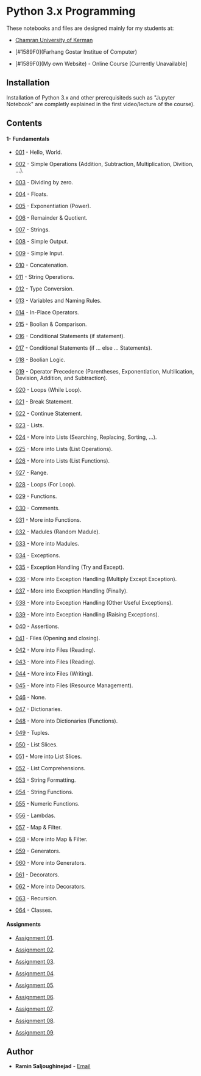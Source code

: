 # Python 3.x Programming 

These notebooks and files are designed mainly for my students at:

* [Chamran University of Kerman](https://kerman.tvu.ac.ir)

* [#1589F0](Farhang Gostar Institue of Computer)

* [#1589F0](My own Website) - Online Course [Currently Unavailable]


## Installation

Installation of Python 3.x and other prerequisiteds such as "Jupyter Notebook" are completly explained in the first video/lecture of the course).


## Contents
#### 1- Fundamentals
* [001](https://github.com/RaminSaljoughinejad/Python-3.0-Course/blob/master/1-%20Fundamentals/001/Main%2001.ipynb) - Hello, World.
* [002](https://github.com/RaminSaljoughinejad/Python-3.0-Course/blob/master/1-%20Fundamentals/002/Main%2002.ipynb) - Simple Operations (Addition, Subtraction, Multiplication, Divition, ...).

* [003](https://github.com/RaminSaljoughinejad/Python-3.0-Course/blob/master/1-%20Fundamentals/003/Main%2003.ipynb) - Dividing by zero.

* [004](https://github.com/RaminSaljoughinejad/Python-3.0-Course/blob/master/1-%20Fundamentals/004/Main%2004.ipynb) - Floats.

* [005](https://github.com/RaminSaljoughinejad/Python-3.0-Course/blob/master/1-%20Fundamentals/005/Main%2005.ipynb) - Exponentiation (Power).

* [006](https://github.com/RaminSaljoughinejad/Python-3.0-Course/blob/master/1-%20Fundamentals/006/Main%2006.ipynb) - Remainder & Quotient.

* [007](https://github.com/RaminSaljoughinejad/Python-3.0-Course/blob/master/1-%20Fundamentals/007/Main%2007.ipynb) - Strings.

* [008](https://github.com/RaminSaljoughinejad/Python-3.0-Course/blob/master/1-%20Fundamentals/008/Main%2008.ipynb) - Simple Output.

* [009](https://github.com/RaminSaljoughinejad/Python-3.0-Course/blob/master/1-%20Fundamentals/009/Main%2009.ipynb) - Simple Input.

* [010](https://github.com/RaminSaljoughinejad/Python-3.0-Course/blob/master/1-%20Fundamentals/010/Main%2010.ipynb) - Concatenation.

* [011](https://github.com/RaminSaljoughinejad/Python-3.0-Course/blob/master/1-%20Fundamentals/011/Main%2011.ipynb) - String Operations.

* [012](https://github.com/RaminSaljoughinejad/Python-3.0-Course/blob/master/1-%20Fundamentals/012/Main%2012.ipynb) - Type Conversion.

* [013](https://github.com/RaminSaljoughinejad/Python-3.0-Course/blob/master/1-%20Fundamentals/013/Main%2013.ipynb) - Variables and Naming Rules.

* [014](https://github.com/RaminSaljoughinejad/Python-3.0-Course/blob/master/1-%20Fundamentals/014/Main%2014.ipynb) - In-Place Operators.

* [015](https://github.com/RaminSaljoughinejad/Python-3.0-Course/blob/master/1-%20Fundamentals/015/Main%2015.ipynb) - Boolian & Comparison.

* [016](https://github.com/RaminSaljoughinejad/Python-3.0-Course/blob/master/1-%20Fundamentals/016/Main%2016.ipynb) - Conditional Statements (if statement).

* [017](https://github.com/RaminSaljoughinejad/Python-3.0-Course/blob/master/1-%20Fundamentals/017/Main%2017.ipynb) - Conditional Statements (if ... else ... Statements).

* [018](https://github.com/RaminSaljoughinejad/Python-3.0-Course/blob/master/1-%20Fundamentals/018/Main%2018.ipynb) - Boolian Logic.

* [019](https://github.com/RaminSaljoughinejad/Python-3.0-Course/blob/master/1-%20Fundamentals/019/Main%2019.ipynb) - Operator Precedence (Parentheses, Exponentiation, Multilication, Devision, Addition, and Subtraction).

* [020](https://github.com/RaminSaljoughinejad/Python-3.0-Course/blob/master/1-%20Fundamentals/020/Main%2020.ipynb) - Loops (While Loop).

* [021](https://github.com/RaminSaljoughinejad/Python-3.0-Course/blob/master/1-%20Fundamentals/021/Main%2021.ipynb) - Break Statement.

* [022](https://github.com/RaminSaljoughinejad/Python-3.0-Course/blob/master/1-%20Fundamentals/022/Main%2022.ipynb) - Continue Statement.

* [023](https://github.com/RaminSaljoughinejad/Python-3.0-Course/blob/master/1-%20Fundamentals/023/Main%2023.ipynb) - Lists.

* [024](https://github.com/RaminSaljoughinejad/Python-3.0-Course/blob/master/1-%20Fundamentals/024/Main%2024.ipynb) - More into Lists (Searching, Replacing, Sorting, ...).

* [025](https://github.com/RaminSaljoughinejad/Python-3.0-Course/blob/master/1-%20Fundamentals/025/Main%2025.ipynb) - More into Lists (List Operations).

* [026](https://github.com/RaminSaljoughinejad/Python-3.0-Course/blob/master/1-%20Fundamentals/026/Main%2026.ipynb) - More into Lists (List Functions).

* [027](https://github.com/RaminSaljoughinejad/Python-3.0-Course/blob/master/1-%20Fundamentals/027/Main%2027.ipynb) - Range.

* [028](https://github.com/RaminSaljoughinejad/Python-3.0-Course/blob/master/1-%20Fundamentals/028/Main%2028.ipynb) - Loops (For Loop).

* [029](https://github.com/RaminSaljoughinejad/Python-3.0-Course/blob/master/1-%20Fundamentals/029/Main%2029.ipynb) - Functions.

* [030](https://github.com/RaminSaljoughinejad/Python-3.0-Course/blob/master/1-%20Fundamentals/030/Main%2030.ipynb) - Comments.

* [031](https://github.com/RaminSaljoughinejad/Python-3.0-Course/blob/master/1-%20Fundamentals/031/Main%2031.ipynb) - More into Functions.

* [032](https://github.com/RaminSaljoughinejad/Python-3.0-Course/blob/master/1-%20Fundamentals/032/Main%2032.ipynb) - Madules (Random Madule).

* [033](https://github.com/RaminSaljoughinejad/Python-3.0-Course/blob/master/1-%20Fundamentals/033/Main%2033.ipynb) - More into Madules.

* [034](https://github.com/RaminSaljoughinejad/Python-3.0-Course/blob/master/1-%20Fundamentals/034/Main%2034.ipynb) - Exceptions.

* [035](https://github.com/RaminSaljoughinejad/Python-3.0-Course/blob/master/1-%20Fundamentals/035/Main%2035.ipynb) - Exception Handling (Try and Except).

* [036](https://github.com/RaminSaljoughinejad/Python-3.0-Course/blob/master/1-%20Fundamentals/036/Main%2036.ipynb) - More into Exception Handling (Multiply Except Exception).

* [037](https://github.com/RaminSaljoughinejad/Python-3.0-Course/blob/master/1-%20Fundamentals/037/Main%2037.ipynb) - More into Exception Handling (Finally).

* [038](https://github.com/RaminSaljoughinejad/Python-3.0-Course/blob/master/1-%20Fundamentals/038/Main%2038.ipynb) - More into Exception Handling (Other Useful Exceptions).

* [039](https://github.com/RaminSaljoughinejad/Python-3.0-Course/blob/master/1-%20Fundamentals/039/Main%2039.ipynb) - More into Exception Handling (Raising Exceptions).

* [040](https://github.com/RaminSaljoughinejad/Python-3.0-Course/blob/master/1-%20Fundamentals/040/Main%2040.ipynb) - Assertions.

* [041](https://github.com/RaminSaljoughinejad/Python-3.0-Course/blob/master/1-%20Fundamentals/041/Main%2041.ipynb) - Files (Opening and closing).

* [042](https://github.com/RaminSaljoughinejad/Python-3.0-Course/blob/master/1-%20Fundamentals/042/Main%2042.ipynb) - More into Files (Reading).

* [043](https://github.com/RaminSaljoughinejad/Python-3.0-Course/blob/master/1-%20Fundamentals/043/Main%2043.ipynb) - More into Files (Reading).

* [044](https://github.com/RaminSaljoughinejad/Python-3.0-Course/blob/master/1-%20Fundamentals/044/Main%2044.ipynb) - More into Files (Writing).

* [045](https://github.com/RaminSaljoughinejad/Python-3.0-Course/blob/master/1-%20Fundamentals/045/Main%2045.ipynb) - More into Files (Resource Management).

* [046](https://github.com/RaminSaljoughinejad/Python-3.0-Course/blob/master/1-%20Fundamentals/046/Main%2046.ipynb) - None.

* [047](https://github.com/RaminSaljoughinejad/Python-3.0-Course/blob/master/1-%20Fundamentals/047/Main%2047.ipynb) - Dictionaries.

* [048](https://github.com/RaminSaljoughinejad/Python-3.0-Course/blob/master/1-%20Fundamentals/048/Main%2048.ipynb) - More into Dictionaries (Functions).

* [049](https://github.com/RaminSaljoughinejad/Python-3.0-Course/blob/master/1-%20Fundamentals/049/Main%2049.ipynb) - Tuples.

* [050](https://github.com/RaminSaljoughinejad/Python-3.0-Course/blob/master/1-%20Fundamentals/050/Main%2050.ipynb) - List Slices.

* [051](https://github.com/RaminSaljoughinejad/Python-3.0-Course/blob/master/1-%20Fundamentals/051/Main%2051.ipynb) - More into List Slices.

* [052](https://github.com/RaminSaljoughinejad/Python-3.0-Course/blob/master/1-%20Fundamentals/052/Main%2052.ipynb) - List Comprehensions.

* [053](https://github.com/RaminSaljoughinejad/Python-3.0-Course/blob/master/1-%20Fundamentals/053/Main%2053.ipynb) - String Formatting.

* [054](https://github.com/RaminSaljoughinejad/Python-3.0-Course/blob/master/1-%20Fundamentals/054/Main%2054.ipynb) - String Functions.

* [055](https://github.com/RaminSaljoughinejad/Python-3.0-Course/blob/master/1-%20Fundamentals/055/Main%2055.ipynb) - Numeric Functions.

* [056](https://github.com/RaminSaljoughinejad/Python-3.0-Course/blob/master/1-%20Fundamentals/056/Main%2056.ipynb) - Lambdas.

* [057](https://github.com/RaminSaljoughinejad/Python-3.0-Course/blob/master/1-%20Fundamentals/057/Main%2057.ipynb) - Map & Filter.

* [058](https://github.com/RaminSaljoughinejad/Python-3.0-Course/blob/master/1-%20Fundamentals/058/Main%2058.ipynb) - More into Map & Filter.

* [059](https://github.com/RaminSaljoughinejad/Python-3.0-Course/blob/master/1-%20Fundamentals/059/Main%2059.ipynb) - Generators.

* [060](https://github.com/RaminSaljoughinejad/Python-3.0-Course/blob/master/1-%20Fundamentals/060/Main%2060.ipynb) - More into Generators.

* [061](https://github.com/RaminSaljoughinejad/Python-3.0-Course/blob/master/1-%20Fundamentals/061/Main%2061.ipynb) - Decorators.

* [062](https://github.com/RaminSaljoughinejad/Python-3.0-Course/blob/master/1-%20Fundamentals/062/Main%2062.ipynb) - More into Decorators.

* [063](https://github.com/RaminSaljoughinejad/Python-3.0-Course/blob/master/1-%20Fundamentals/063/Main%2063.ipynb) - Recursion.

* [064](https://github.com/RaminSaljoughinejad/Python-3.0-Course/blob/master/1-%20Fundamentals/064/Main%2064.ipynb) - Classes.

#### Assignments


* [Assignment 01](https://github.com/RaminSaljoughinejad/Python-3.0-Course/blob/master/Assignments/01/Assignment%2001.ipynb).
 
* [Assignment 02](https://github.com/RaminSaljoughinejad/Python-3.0-Course/blob/master/Assignments/02/Assignment%2002.ipynb).
 
* [Assignment 03](https://github.com/RaminSaljoughinejad/Python-3.0-Course/blob/master/Assignments/03/Assignment%2003.ipynb).
 
* [Assignment 04](https://github.com/RaminSaljoughinejad/Python-3.0-Course/blob/master/Assignments/04/Assignment%2004.ipynb).
 
* [Assignment 05](https://github.com/RaminSaljoughinejad/Python-3.0-Course/blob/master/Assignments/05/Assignment%2005.ipynb).
 
* [Assignment 06](https://github.com/RaminSaljoughinejad/Python-3.0-Course/blob/master/Assignments/06/Assignment%2006.ipynb).
 
* [Assignment 07](https://github.com/RaminSaljoughinejad/Python-3.0-Course/blob/master/Assignments/07/Assignment%2007.ipynb).
 
* [Assignment 08](https://github.com/RaminSaljoughinejad/Python-3.0-Course/blob/master/Assignments/08/Assignment%2008.ipynb).
 
* [Assignment 09](https://github.com/RaminSaljoughinejad/Python-3.0-Course/blob/master/Assignments/09/Assignment%2009.ipynb).


## Author

* **Ramin Saljoughinejad** - [Email](ramin.saljoughi@icloud.com)
